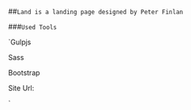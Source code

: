 ##`Land is a landing page designed by Peter Finlan`

###`Used Tools`

`Gulpjs

Sass 

Bootstrap


Site Url:


`